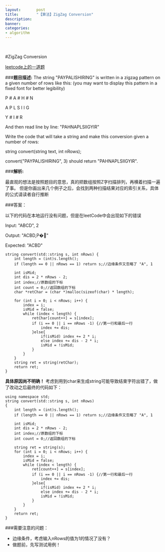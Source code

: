 ```yaml
---
layout:       post
title:        "【算法】ZigZag Conversion"
description: 
banner: 
categories: 
- algorithm
---
```


<br />

#ZigZag Conversion

[leetcode上的一道题](http://oj.leetcode.com/problems/zigzag-conversion/)

###**题目描述:** 
 The string "PAYPALISHIRING" is written in a zigzag pattern on a given number of rows like this: (you may want to display this pattern in a fixed font for better legibility)

P # A # H # N

A P L S I I G

Y # I # R

And then read line by line: "PAHNAPLSIIGYIR"

Write the code that will take a string and make this conversion given a number of rows:

string convert(string text, int nRows);

convert("PAYPALISHIRING", 3) should return "PAHNAPLSIIGYIR". 

###**解析:**

最直观的想法是按照题目的意思，真的把数组按照Z字扫描排列，再横着扫描一遍了事。
但是你画出来几个例子之后，会找到两种扫描结果对应的索引关系，具体的公式请读者自行推断


###答案：

以下的代码在本地运行没有问题，但是在leetCode中会出现如下的错误

Input: 	"ABCD", 2

Output: 	"ACBD,P�"

Expected: 	"ACBD"

```
string convert(std::string s, int nRows) {
    int length = (int)s.length();
    if (length == 0 || nRows == 1) return s;//边缘条件又忽略了 "A", 1
    
    int isMid;
    int dis = 2 * nRows - 2;
    int index;//原数组的下标
    int count = 0;//返回数组的下标
    char *retChar = (char *)malloc(sizeof(char) * length);
    
    for (int i = 0; i < nRows; i++) {
        index = i;
        isMid = false;
        while (index < length) {
            retChar[count++] = s[index];
            if (i == 0 || i == nRows -1) {//第一行和最后一行
                index += dis;
            }else{
                if(isMid) index += 2 * i;
                else index += dis - 2 * i;
                isMid = !isMid;
            }
        }
    }
    string ret = string(retChar);
    return ret;
}

```
**具体原因尚不明确！**
考虑到用到char来生成string可能导致结束字符出错了，做了改动之后最终的代码如下：

```
using namespace std;
string convert(std::string s, int nRows)
{
    int length = (int)s.length();
    if (length == 0 || nRows == 1) return s;//边缘条件又忽略了 "A", 1
    
    int isMid;
    int dis = 2 * nRows - 2;
    int index;//原数组的下标
    int count = 0;//返回数组的下标

    string ret = string(s);
    for (int i = 0; i < nRows; i++) {
        index = i;
        isMid = false;
        while (index < length) {
            ret[count++] = s[index];
            if (i == 0 || i == nRows -1) {//第一行和最后一行
                index += dis;
            }else{
                if(isMid) index += 2 * i;
                else index += dis - 2 * i;
                isMid = !isMid;
            }
        }
    }
    return ret;
}

```


###需要注意的问题：

- 边缘条件，考虑输入nRows的值为1的情况了没有？
- 做题前，先写测试用例！